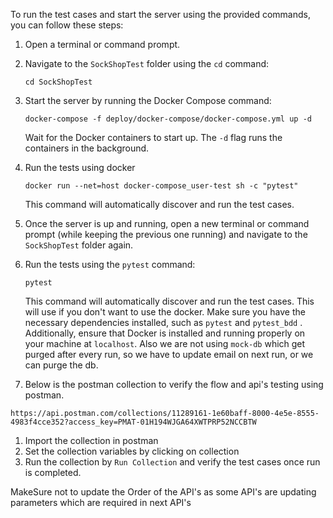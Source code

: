 To run the test cases and start the server using the provided commands, you can follow these steps:

1. Open a terminal or command prompt.

3. Navigate to the `SockShopTest` folder using the `cd` command:
   ```
   cd SockShopTest
   ```

3. Start the server by running the Docker Compose command:
   ```
   docker-compose -f deploy/docker-compose/docker-compose.yml up -d
   ```
   Wait for the Docker containers to start up. The `-d` flag runs the containers in the background.

4. Run the tests using docker
   ```
   docker run --net=host docker-compose_user-test sh -c "pytest"
   ```
   This command will automatically discover and run the test cases.

5. Once the server is up and running, open a new terminal or command prompt (while keeping the previous one running) and navigate to the `SockShopTest` folder again.

6. Run the tests using the `pytest` command:
   ```
   pytest
   ```
   This command will automatically discover and run the test cases. This will use if you don't want to use the docker.
   Make sure you have the necessary dependencies installed, such as `pytest` and `pytest_bdd` . Additionally, ensure that Docker is installed and running properly on your machine at `localhost`. Also we are not using `mock-db` which get purged after every run, so we have to update email on next run, or we can purge the db.

7. Below is the postman collection to verify the flow and api's testing using postman.
  ```
  https://api.postman.com/collections/11289161-1e60baff-8000-4e5e-8555-4983f4cce352?access_key=PMAT-01H194WJGA64XWTPRP52NCCBTW
  ```
  1. Import the collection in postman
  2. Set the collection variables by clicking on collection
  3. Run the collection by `Run Collection` and verify the test cases once run is completed.
  
  MakeSure not to update the Order of the API's as some API's are updating parameters which are required in next API's
